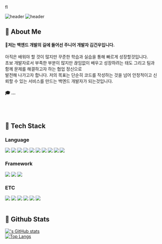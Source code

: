   fl<div>
  <!--Header-->
 ![header](https://capsule-render.vercel.app/api?type=blur&color=gradient&height=300&section=header&text=back-end%20developer)
 ![header](https://capsule-render.vercel.app/api?type=blur&color=gradient&height=300&section=header&text=kimgunwoo)
  
</div>

<div>
  <!--Body-->
  
  ## 👀 About Me
  #### :raising_hand:저는 백엔드 개발의 길에 들어선 주니어 개발자 김건우입니다.<br/>
  아직은 배워야 할 것이 많지만 꾸준한 학습과 실습을 통해 빠르게 성장할것입니다.<br/>
  초보 개발자로서 부족한 부분이 많지만 끊임없이 배우고 성장하려는 태도 그리고 팀과 함께 문제를 해결하고자 하는 협업 정신으로 <br/>
  발전해 나가고자 합니다. 저의 목표는 단순히 코드를 작성하는 것을 넘어 안정적이고 신뢰할 수 있는 서비스를 만드는 백엔드 개발자가 되는것입니다.<br/>
  
  #### :mortar_board: ...
  <br/>
  <br/>
  
  ## 🧱 Tech Stack
  ### Language
  <!--Python-->
  <img src="https://img.shields.io/badge/Python-3776AB?style=flat-square&logo=Python&logoColor=white"/>
  <!--JavaScript-->
  <img src="https://img.shields.io/badge/JavaScript-F7DF1E?style=flat-square&logo=JavaScript&logoColor=white"/>
  <!--HTML5-->
  <img src="https://img.shields.io/badge/HTML5-E34F26?style=flat-square&logo=HTML5&logoColor=white"/>
  <!--CSS-->
  <img src="https://img.shields.io/badge/CSS3-1572B6?style=flat-square&logo=CSS3&logoColor=white"/>
  <!--git-->
  <img src="https://img.shields.io/badge/git-F05032?style=flat-square&logo=git&logoColor=white"/>
  <!--github-->
  <img src="https://img.shields.io/badge/github-181717?style=flat-square&logo=github&logoColor=white"/>
  <!--spring-->
  <img src="https://img.shields.io/badge/spring-6DB33F?style=flat-square&logo=spring&logoColor=white"/>
  <!--mysql-->
  <img src="https://img.shields.io/badge/mysql-4479A1?style=flat-square&logo=mysql&logoColor=white"/>
  <!--linux-->
  <img src="https://img.shields.io/badge/linux-FCC624?style=flat-square&logo=linux&logoColor=white"/>
  <!--virtualbox-->
  <img src="https://img.shields.io/badge/virtualbox-2F61B4?style=flat-square&logo=virtualbox&logoColor=white"/>
  <br/>
  
  
  ### Framework
  <!--Flask-->
  <img src="https://img.shields.io/badge/Flask-000000?style=flat-square&logo=Flask&logoColor=white"/>
  <!--Django-->
  <img src="https://img.shields.io/badge/Django-092E20?style=flat-square&logo=Django&logoColor=white"/>
  <!--notion-->
  <img src="https://img.shields.io/badge/notion-000000?style=flat-square&logo=notion&logoColor=white"/>

  
  ### ETC
  <!--sketchup-->
  <img src="https://img.shields.io/badge/sketchup-005F9E?style=flat-square&logo=sketchup&logoColor=white"/>
  <!--autocad-->
  <img src="https://img.shields.io/badge/autocad-E51050?style=flat-square&logo=autocad&logoColor=white"/>
  <!--3dmax-->
  <img src="https://img.shields.io/badge/3dmax-0E353D?style=flat-square&logo=3dmax&logoColor=white"/>
  <!--photoshop-->
  <img src="https://img.shields.io/badge/photoshop-0D2192?style=flat-square&logo=photoshop&logoColor=white"/>
  <!--illustration-->
  <img src="https://img.shields.io/badge/illustration-D77310?style=flat-square&logo=illustration&logoColor=white"/>
  <!--D5render-->
  <img src="https://img.shields.io/badge/D5render-311C87?style=flat-square&logo=D5render&logoColor=white"/>
  <br/>
  <br/>
  
  ## 🤔 Github Stats
  [!['s GitHub stats](https://github-readme-stats.vercel.app/api?username=)](https://github.com/anuraghazra/github-readme-stats)
  <br/>
  [![Top Langs](https://github-readme-stats.vercel.app/api/top-langs/?username=)](https://github.com/anuraghazra/github-readme-stats)
  
</div>
